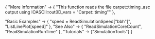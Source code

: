 {
  "More Information" ->
   {
    "This function reads the file carpet::timing..asc output using IOASCII::out0D_vars = \"Carpet::timing\""
   },

  "Basic Examples" -> {
    "speed = ReadSimulationSpeed[\"bbh\"]",
    "ListLinePlot[speed]"
    },
  "See Also" -> {
    "ReadSimulationCoreCount", "ReadSimulationRunTime"
   },
  "Tutorials" -> {"SimulationTools"}
}
